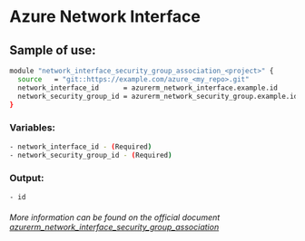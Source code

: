 # Azure Network Interface

## Sample of use:

```bash
module "network_interface_security_group_association_<project>" {
  source   = "git::https://example.com/azure_<my_repo>.git"
  network_interface_id      = azurerm_network_interface.example.id
  network_security_group_id = azurerm_network_security_group.example.id
}
```

### Variables:

```bash
- network_interface_id - (Required)
- network_security_group_id - (Required)
```

### Output:

```bash
- id
```

###### More information can be found on the official document [azurerm_network_interface_security_group_association](https://registry.terraform.io/providers/hashicorp/azurerm/latest/docs/resources/network_interface_security_group_association)